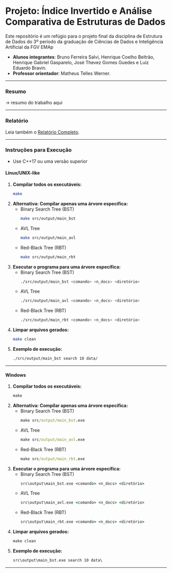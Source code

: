 # Projeto: Índice Invertido e Análise Comparativa de Estruturas de Dados  

Este repositório é um refúgio para o projeto final da disciplina de Estrutura de Dados do 3º período da graduação de Ciências de Dados e Inteligência Artificial da FGV EMAp

* **Alunos integrantes**: Bruno Ferreira Salvi, Henrique Coelho Beltrão, Henrique Gabriel Gasparelo, José Thevez Gomes Guedes e Luiz Eduardo Bravin.
* **Professor orientador**: Matheus Telles Werner.

---
### Resumo
-> resumo do trabalho aqui

---
### Relatório
Leia também o [Relatório Completo](docs/relatorio.md).

---
### Instruções para Execução

- Use C++17 ou uma versão superior

#### Linux/UNIX-like

1. **Compilar todos os executáveis:**
    ```bash
    make
    ```
2. **Alternativa: Compilar apenas uma árvore específica:**
     - Binary Search Tree (BST)
          ```bash
          make src/output/main_bst
          ```
     - AVL Tree
          ```bash
          make src/output/main_avl
          ```
     - Red-Black Tree (RBT)
          ```bash
          make src/output/main_rbt
          ```
3. **Executar o programa para uma árvore específica:**
     - Binary Search Tree (BST)
          ```bash
          ./src/output/main_bst <comando> <n_docs> <diretório>
          ```
     - AVL Tree
          ```bash
          ./src/output/main_avl <comando> <n_docs> <diretório>
          ```
     - Red-Black Tree (RBT)
          ```bash
          ./src/output/main_rbt <comando> <n_docs> <diretório>
          ```
4. **Limpar arquivos gerados:**
     ```bash
     make clean
     ```
5. **Exemplo de execução:**
     ```bash
     ./src/output/main_bst search 10 data/
     ```

---

#### Windows

1. **Compilar todos os executáveis:**
    ```cmd
    make
    ```
2. **Alternativa: Compilar apenas uma árvore específica:**
     - Binary Search Tree (BST)
          ```cmd
          make src/output/main_bst.exe
          ```
     - AVL Tree
          ```cmd
          make src/output/main_avl.exe
          ```
     - Red-Black Tree (RBT)
          ```cmd
          make src/output/main_rbt.exe
          ```
3. **Executar o programa para uma árvore específica:**
     - Binary Search Tree (BST)
          ```cmd
          src\output\main_bst.exe <comando> <n_docs> <diretório>
          ```
     - AVL Tree
          ```cmd
          src\output\main_avl.exe <comando> <n_docs> <diretório>
          ```
     - Red-Black Tree (RBT)
          ```cmd
          src\output\main_rbt.exe <comando> <n_docs> <diretório>
          ```
4. **Limpar arquivos gerados:**
     ```cmd
     make clean
     ```
5. **Exemplo de execução:**
     ```cmd
     src\output\main_bst.exe search 10 data\
     ```

---
